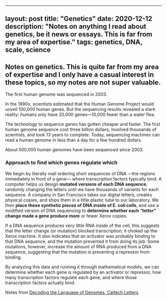 ---
layout: post
title: "Genetics"
date: 2020-12-12
description: "Notes on anything I read about genetics, be it news or essays. This is far from my area of expertise."
tags: genetics, DNA, scale, science
------

## Notes on genetics. This is quite far from my area of expertise and I only have a casual interest in these topics, so my notes are not super valuable.


The first human genome was sequenced in 2003. 

In the 1990s, scientists estimated that the Human Genome Project would unveil 100,000 human genes. But the sequencing results revealed a stark reality: humans only have 20,000 genes—10,000 fewer than a water flea.

The technology to sequence genes has gotten cheaper and faster. The first human genome sequence cost three billion dollars, involved thousands of scientists, and took 13 years to complete. Today, sequencing machines can read a human genome in less than a day for a few hundred dollars.

About 500,000 human genomes have been sequenced since 2003.

### Approach to find which genes regulate which

We begin by literally mail ordering short sequences of DNA —the regions immediately in front of a gene— where transcription factors typically bind. A computer helps us design **mutated versions of each DNA sequence**, randomly changing the letters until we have thousands of variants for each sequence. A company in San Francisco takes our digital letters, creates physical copies, and ships them in a little plastic tube to our laboratory. We then **place these synthetic pieces of DNA inside of E. coli cells**, and use a modified version of DNA sequencing to **determine whether each “letter” change made a gene produce more** or fewer Xerox copies.

If a DNA sequence produces very little RNA inside of the cell, this suggests that the letter change (or mutation) blocked transcription; it choked up the Xerox machine. It also indicates that an activator was probably binding to that DNA sequence, and the mutation prevented it from doing its job. Some mutations, however, increase the amount of RNA produced from a DNA sequence, suggesting that the mutation is preventing a repressor from binding.

By analyzing this data and running it through mathematical models, we can determine whether each gene is regulated by an activator or repressor, how many transcription factors regulate each gene, and where those transcription factors actually bind.

Notes from [Decoding the Language of Genomes, Caltech Letters](https://caltechletters.org/science/decoding-the-language-of-genomes)
